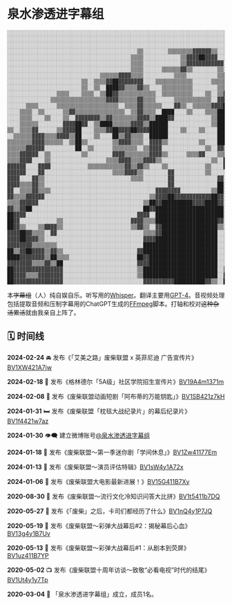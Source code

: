 # 泉水渗透进字幕组

```
░░░░░░░░░░░░░░░░░░░░░░░░░░░░░░░░░░░░░░░░░░░░░░░░░░░░░░░░░░░░░░░░░░░░░░░░░░░░░░░░░░░░░░░░░░░░░░░░░░░░░░░░░░░░░░░░░░░░░░░░░░░░░░░░░░░░░░░░░░░░░░
░░░░░░░░░░░░░░░░░░░░░░░░░░░░░░░░░░░░░░░░░░░░░░░░░░░░░░░░░░░░░░░░░░░░░░░░░░░░░░░░░░░░░░░░░░░░░░░░░░░░░░░░░░░░░░░░░░░░░░░░░░░░░░░░░░░░░░░░░░░░░░
░░░░░░░░░░░░░░░░░░░░░░░░░░░░░░░░░░░░░░░░░░░░░░░░░░░░░░░░░░░░░░░░░░░░░░░░░░░░░░░░░░░░░░░░░░░░░░░░░░░░░░░░░░░░░░░░░░░░░░░░░░░░░░░░░░░░░░░░░░░░░░
░░░░░░░░░░░░░░░░░░░░░░░░░░░░░░░░░░░░░░░░░░▒▒░░░░░░░░▒▒▒▒▒▒▒▒▓▓▓▓▓▓▒▒░░░░░░░░░░░░░░░░░░░░░░░░░░░░░░░░░░░░░░░░░░░░░░░░░░░░░░░░░░░░░░░░░░░░░░░░░░
░░░░░░░░░░░░░░░░░░░░░░░░░░░░░░░░░░░░░░░░▒▒▒▒░░░░░░░░░░░░▒▒▓▓▓▓██▓▓▓▓░░░░░░░░░░░░░░░░░░░░░░░░░░░░░░░░░░░░░░░░░░░░░░░░░░░░░░░░░░░░░░░░░░░░░░░░░░
░░░░░░░░░░░░░░░░░░░░░░░░░░░░░░░░░░░░░░░░▒▒▒▒░░░░░░░░░░░░▒▒▓▓▓▓▓▓▓▓▓▓▓▓░░░░░░░░░░░░░░░░░░░░░░░░░░░░░░░░░░░░░░░░░░░░░░░░░░░░░░░░░░░░░░░░░░░░░░░░
░░░░░░░░░░░░░░░░░░░░░░░░░░░░░░░░░░░░░░░░▒▒▒▒░░░░░░▒▒▒▒▒▒▓▓▒▒░░░░░░░░▒▒░░░░░░░░░░░░░░░░░░░░░░░░░░░░░░░░▒▒▒▒░░░░░░░░░░░░░░░░░░░░░░░░░░░░░░░░░░░░
░░░░░░░░░░░░░░░░░░░░░░░░░░░░░░▒▒▒▒▒▒▓▓▓▓▒▒▒▒░░░░░░░░░░▒▒▒▒░░░░░░░░░░▒▒▒▒░░▒▒░░░░▒▒░░░░░░░░░░░░░░░░░░░░▒▒▒▒░░░░░░░░░░░░░░░░░░░░░░░░░░░░░░░░░░░░
░░░░░░░░░░░░░░░░░░░░░░░░▒▒░░▒▒▒▒▓▓██▓▓▓▓▓▓▓▓░░░░▒▒▒▒▒▒▒▒▒▒▒▒░░░░░░▒▒▒▒▒▒▒▒▒▒▒▒▒▒▒▒▒▒░░░░░░░░▒▒▒▒▒▒░░▒▒▒▒▒▒▒▒░░░░░░░░▒▒▒▒░░░░░░░░░░░░░░░░░░░░░░
░░░░░░░░░░░░░░░░░░░░░░░░▒▒░░▒▒░░████▓▓▒▒▒▒▓▓▒▒░░░░▒▒▒▒▒▒▒▒▒▒░░░░░░░░▒▒▒▒▒▒▒▒▒▒▓▓▒▒▒▒▒▒▒▒░░░░░░▒▒░░▓▓██████▓▓▒▒░░░░░░░░▒▒▒▒░░░░░░░░░░░░░░░░░░░░
░░░░░░░░░░░░░░░░▒▒▒▒░░░░▒▒▒▒░░▒▒██▓▓▒▒▒▒▒▒▒▒▒▒▒▒░░▒▒▒▒▒▒▒▒▒▒░░░░▒▒░░▒▒▓▓▓▓▓▓▓▓▓▓▓▓▓▓▓▓▓▓░░▒▒░░░░████▓▓▓▓██████░░░░░░░░░░▒▒▒▒░░░░░░░░░░░░░░░░░░
░░░░░░░░░░░░░░▒▒▒▒▒▒▒▒▒▒▒▒▒▒▒▒▒▒▓▓▓▓▒▒▒▒▒▒▓▓▒▒▒▒░░░░░░▒▒▒▒▒▒▒▒▒▒▒▒░░▓▓▓▓▓▓████████▓▓▓▓▓▓▒▒▒▒▒▒▓▓▓▓▒▒▒▒▒▒▓▓▓▓████░░░░░░░░▒▒░░▒▒▒▒▒▒░░░░░░░░░░░░
░░░░░░▒▒▒▒░░░░░░▒▒▒▒▒▒▒▒▒▒▒▒▒▒▒▒▒▒▒▒░░▒▒▒▒▓▓▒▒▒▒▒▒░░░░▓▓▒▒░░▒▒▒▒▒▒▓▓▓▓██████████████████▒▒▒▒▒▒██▓▓▓▓░░░░▓▓▓▓████▒▒▒▒▒▒▒▒▓▓▒▒▓▓▒▒▒▒░░░░░░░░░░░░
░░░░▒▒▒▒░░▒▒░░░░░░▒▒▓▓▒▒▒▒▒▒▒▒▒▒▒▒▒▒▒▒░░▒▒▓▓▒▒▒▒░░████░░░░▒▒░░░░▒▒▒▒████████▓▓▒▒▓▓██████▓▓░░▒▒▓▓▓▓▓▓▒▒▒▒▒▒▓▓████▒▒░░▒▒░░▓▓▒▒▓▓▒▒▒▒░░░░░░░░░░░░
░░░░▒▒▒▒░░░░▒▒░░░░▒▒░░▓▓▓▓▓▓▓▓▒▒▓▓▒▒▒▒▒▒▒▒▓▓▓▓▒▒████▓▓░░░░░░░░░░░░▒▒██████▓▓▒▒░░▒▒▓▓██████▒▒▒▒▒▒▒▒░░▒▒▒▒▒▒▓▓████▒▒▒▒▓▓░░▓▓██▓▓▓▓▓▓▓▓░░▒▒░░░░░░
░░░░▒▒▒▒▒▒░░░░░░░░▓▓▓▓██▓▓░░▒▒████▒▒▒▒▒▒▓▓▓▓▒▒██████░░░░░░░░░░░░░░▒▒██████▓▓▒▒▒▒▒▒▓▓██████▒▒▒▒▒▒▒▒▒▒▒▒▒▒▒▒▓▓▓▓██▒▒░░▓▓▒▒████▓▓▓▓▓▓████▒▒░░░░░░
▒▒░░▒▒▒▒▓▓░░░░░░▒▒▓▓▓▓██░░░░▒▒▒▒▓▓██▓▓▓▓██▓▓▓▓██████░░░░▒▒░░░░▒▒░░░░██████▒▒░░▒▒░░▒▒▓▓██▓▓▓▓▒▒▒▒▒▒░░░░▓▓▓▓██████░░░░▒▒▓▓████▓▓░░▒▒▓▓██▓▓▒▒░░░░
░░▒▒▒▒▒▒▓▓▓▓▒▒▒▒▓▓▓▓▒▒██░░░░▒▒░░░░██▒▒▓▓▒▒▒▒░░██████░░░░░░░░░░░░░░░░██████▒▒▒▒▒▒░░▓▓▓▓▓▓▓▓▒▒▒▒░░▓▓▒▒▒▒▓▓▓▓████▓▓▓▓▒▒██▓▓██▓▓░░░░░░░░████▒▒▒▒░░
▒▒▒▒▒▒▒▒▓▓▓▓▒▒▒▒▒▒░░▒▒██▒▒░░░░░░░░▒▒▓▓▓▓▒▒▒▒░░▓▓▓▓▒▒░░░░░░░░░░▒▒░░░░██████▓▓▒▒▓▓▓▓▓▓▓▓▓▓▓▓▒▒▒▒░░▒▒▒▒▒▒████████▓▓▓▓▓▓██░░██░░▒▒░░░░░░▓▓██▓▓▒▒░░
▒▒▒▒▒▒▓▓▓▓▓▓░░░░░░░░░░██░░▒▒░░░░░░▒▒▒▒▒▒▒▒░░▒▒▓▓▓▓░░░░░░░░░░░░░░▒▒░░▓▓▒▒▒▒▒▒▒▒░░▒▒▓▓▓▓▒▒▒▒▓▓▓▓▓▓▒▒▒▒██▓▓▓▓▓▓▓▓▓▓▓▓▒▒▓▓░░▓▓░░░░░░▒▒▒▒▓▓██▓▓▒▒░░
▒▒▒▒▓▓▓▓▓▓░░▒▒░░░░░░░░░░▒▒░░░░░░░░▓▓▓▓▒▒▒▒▒▒▒▒▓▓▓▓▒▒░░░░░░▒▒▒▒▓▓░░░░▒▒▒▒▒▒▒▒▓▓▒▒▒▒▓▓▒▒▒▒▓▓██▓▓▓▓▓▓▓▓▓▓▓▓▓▓██▓▓▒▒▒▒▒▒██▓▓▓▓░░░░░░░░░░██████▓▓░░
▒▒▒▒▓▓▓▓░░░░▒▒░░░░░░░░░░░░░░░░░░▒▒▒▒▓▓▓▓▒▒▒▒▓▓▓▓▒▒░░░░░░░░░░░░░░░░▒▒░░████▒▒▒▒████▓▓▓▓▓▓▓▓██▓▓▓▓▓▓▓▓▓▓▓▓████████████▓▓▓▓▓▓░░░░▓▓▒▒▓▓▓▓▓▓██▓▓▒▒
▓▓▓▓▓▓░░░░▓▓▓▓░░░░░░░░░░░░▒▒▒▒▒▒▒▒▒▒▒▒▓▓▒▒▓▓▒▒░░░░▒▒░░░░░░░░░░░░▒▒░░░░██▓▓░░▒▒▒▒▒▒▓▓▓▓▓▓▓▓▓▓▓▓▓▓▓▓▓▓▓▓▓▓▓▓██▓▓▓▓▓▓▓▓▓▓▓▓▓▓░░░░▒▒░░██▓▓████▓▓░░
▓▓▓▓▓▓░░░░▓▓░░░░░░░░░░░░░░░░░░░░░░▒▒▒▒▓▓▓▓▒▒░░░░░░░░▓▓░░░░░░░░░░▒▒░░░░░░▒▒▓▓▒▒▒▒▒▒▓▓▓▓▓▓▓▓▓▓▓▓▓▓▓▓▓▓▓▓▓▓▓▓▓▓▓▓▓▓▓▓▓▓▓▓██▓▓▒▒▒▒▓▓██▓▓▓▓████▓▓▒▒
▓▓▓▓░░░░▓▓▒▒░░░░░░░░░░░░░░░░░░░░░░░░░░░░▒▒▒▒░░░░░░░░▓▓░░░░░░░░░░░░░░▓▓░░░░░░▒▒▒▒▓▓▓▓▓▓▓▓▓▓▓▓▓▓▓▓▓▓▓▓▓▓▓▓▓▓▓▓▓▓▓▓▓▓▓▓▓▓▓▓▓▓░░░░▓▓▓▓▓▓██████▓▓▒▒
▓▓▓▓▒▒▒▒▓▓▒▒░░░░░░░░░░░░░░░░░░░░░░░░░░░░░░░░░░░░░░░░▓▓░░░░░░░░░░░░░░██░░░░▒▒▒▒▒▒▓▓▓▓▓▓▓▓▓▓▓▓▓▓▓▓▓▓▓▓▓▓▓▓▓▓▓▓▓▓██▓▓▓▓██▓▓▓▓░░░░░░▓▓▓▓██▓▓▓▓▓▓▒▒
▓▓░░▒▒▒▒▓▓▒▒▒▒░░░░░░░░░░░░░░░░░░░░░░░░░░░░░░░░░░▓▓▓▓▓▓▓▓░░░░░░░░░░▒▒██░░░░▒▒░░░░▓▓▓▓▓▓▓▓▓▓▓▓▓▓▓▓▓▓▓▓▓▓▓▓▓▓▓▓████▓▓▓▓██▓▓▓▓░░░░░░▓▓▓▓████▓▓▓▓░░
▓▓▒▒▒▒▓▓▓▓▓▓░░░░░░░░░░░░░░░░░░░░░░░░░░░░░░░░░░▒▒▓▓▓▓██▓▓▓▓▓▓▓▓▓▓▓▓██▓▓░░░░▒▒▒▒▒▒▓▓▓▓▓▓██▓▓▓▓▓▓▓▓▓▓▓▓▓▓▓▓▓▓▓▓▓▓▒▒▒▒▓▓▓▓██▓▓░░░░░░▓▓▒▒██████▓▓░░
▒▒▒▒▓▓▓▓▓▓░░░░░░░░░░░░░░░░░░░░░░░░░░░░░░░░░░▒▒██▓▓██████████▓▓▓▓████▓▓░░░░▒▒▒▒▓▓▓▓▓▓▓▓██▓▓▓▓▓▓▓▓▓▓▓▓▓▓▓▓████▒▒▒▒▓▓▒▒░░██▓▓▒▒░░▓▓▓▓▓▓▓▓▓▓██▓▓░░
▓▓▒▒▓▓██░░░░░░░░░░░░░░░░░░░░░░░░░░░░░░░░░░░░██▓▓██████████████████████░░░░░░░░▒▒▓▓▓▓▓▓▓▓▒▒▒▒▒▒▓▓▓▓▓▓▓▓▓▓▓▓▓▓▓▓▓▓▓▓▓▓░░▓▓░░▒▒████████▓▓████▓▓░░
██▓▓▓▓░░░░░░░░░░░░░░░░░░░░░░░░░░░░░░░░░░░░▓▓▓▓░░██████████████████████░░░░░░░░▓▓▓▓▓▓▓▓▓▓▓▓░░░░▒▒▒▒▒▒▒▒▒▒░░░░░░██▓▓▓▓▓▓▓▓▓▓██▓▓▓▓██████▓▓██▓▓░░
██▓▓░░░░░░░░░░░░▒▒░░░░░░░░░░░░░░░░░░░░░░▓▓▓▓▒▒▒▒████████████████████▓▓░░░░▓▓▓▓▓▓▓▓▓▓▓▓██▒▒▓▓▓▓▒▒▒▒▒▒░░░░░░░░░░▓▓▓▓██▓▓██▓▓▓▓▓▓▓▓████▓▓████▓▓░░
██▓▓▒▒░░░░▒▒▓▓▓▓▒▒░░░░░░░░░░░░░░░░░░░░░░▒▒▓▓▒▒░░▓▓██████████████████▒▒░░▒▒▒▒░░▓▓▓▓▓▓▓▓▓▓▒▒▒▒▒▒▒▒▒▒▒▒▒▒▒▒▒▒▒▒▒▒▓▓██████████▓▓██████▓▓▓▓████▓▓░░
▓▓▓▓██▓▓▒▒▒▒░░▓▓░░░░░░░░░░░░░░░░░░░░░░░░░░░░▒▒▒▒▓▓██████████████████░░░░▒▒▓▓▒▒▒▒▓▓▓▓██▓▓▒▒▒▒▒▒▒▒▒▒░░▒▒▓▓▓▓▓▓██████████▒▒▒▒████████████████▓▓░░
▓▓▓▓██▓▓▓▓▒▒░░░░░░░░░░░░░░░░░░░░░░░░░░░░░░░░▓▓▓▓████████████████████░░░░▓▓▒▒▒▒▒▒▓▓████████████████████████████████████▒▒░░░░▒▒████████████▓▓░░
▓▓▓▓▓▓▓▓▒▒▒▒▒▒▒▒░░░░░░░░░░░░░░░░░░░░░░░░░░░░████████████████████████░░░░██▓▓▒▒░░▓▓██████▓▓▓▓▓▓▓▓▓▓▓▓▓▓██████████████████▒▒░░░░░░▒▒▓▓██████▓▓▒▒
██▒▒▓▓██▓▓▓▓▒▒▓▓▒▒░░░░░░░░░░░░░░░░░░░░░░░░▓▓████████████████████████░░░░██▓▓▓▓░░▓▓████▓▓▓▓▓▓▓▓▓▓▓▓▓▓████▓▓▓▓▓▓████████████▓▓▒▒░░░░░░░░▓▓██▓▓▒▒
████▓▓▓▓▓▓▓▓▒▒██▒▒▒▒░░░░░░░░░░░░░░░░░░░░░░██▓▓██████████████████████░░░░██▓▓▒▒▒▒▒▒████▓▓▓▓▓▓▓▓▓▓▓▓▓▓██▓▓▓▓▓▓▓▓▓▓████▓▓▒▒▓▓▓▓▓▓▓▓▒▒▒▒▓▓████▓▓▒▒
▓▓▓▓▓▓▓▓▒▒▒▒▓▓▒▒██░░░░░░░░░░░░░░░░░░░░░░░░▓▓▓▓██████████████████████░░░░██▓▓▒▒▓▓▒▒████▓▓▓▓▓▓▓▓▓▓▓▓▓▓▓▓▓▓▓▓▓▓██████▓▓▒▒▓▓▒▒▓▓████▓▓▓▓▓▓████▒▒▒▒
██▓▓▓▓▓▓▓▓▓▓▓▓▓▓▓▓░░░░░░░░░░░░░░░░░░░░░░░░▒▒████████████████████████░░▒▒██░░▓▓▓▓▓▓██▓▓▓▓▓▓▓▓▓▓▓▓▓▓▓▓▓▓▓▓▓▓▓▓██████▓▓▓▓██▓▓██▓▓▒▒▓▓▓▓▓▓████▒▒▒▒
██▓▓▓▓▒▒▒▒▓▓▓▓▓▓▓▓░░░░░░░░░░░░░░░░░░░░░░░░▒▒████████████████████████░░▓▓████████████▓▓▓▓▓▓▓▓▓▓▓▓▓▓▓▓▓▓██▓▓▓▓████▓▓██▓▓▒▒▒▒▓▓▓▓▓▓▒▒▒▒▓▓██▓▓▒▒▒▒
██▓▓▓▓▓▓▓▓▓▓▓▓▓▓▓▓░░░░░░░░░░░░░░░░░░░░░░░░░░▓▓▓▓▓▓▓▓▓▓██████████▓▓▒▒░░██████████████▓▓▓▓▓▓▓▓▓▓▓▓▓▓▓▓▓▓██▓▓██████████▓▓▒▒▒▒▓▓▓▓▓▓▓▓▓▓▒▒██▓▓▒▒▒▒
```

本~~字幕组~~（人）纯自娱自乐。听写用的[Whisper](https://github.com/openai/whisper)。翻译主要用[GPT-4](https://chat.openai.com/)。音视频处理包括提取音频和压制字幕用的ChatGPT生成的[FFmpeg](https://ffmpeg.org/)脚本。打轴和校对~~这种杂活累活~~就由我亲自上阵了。


## 🗓️ 时间线

**2024-02-24** 🚘 发布《「艾美之路」废柴联盟 x 英菲尼迪 广告宣传片》[BV1XW421A7jw](https://www.bilibili.com/video/BV1XW421A7jw)

**2024-02-18** 🏫 发布《格林德尔「5A级」社区学院招生宣传片》[BV19A4m1371m](https://www.bilibili.com/video/BV19A4m1371m)

**2024-02-08** 🔑 发布《废柴联盟动画短剧「阿布蒂的万能钥匙」》[BV1SB421z7kH](https://www.bilibili.com/video/BV1SB421z7kH)

**2024-01-31** 🛏️ 发布《废柴联盟「枕毯大战纪录片」的幕后纪录片》[BV1f4421w7az](https://www.bilibili.com/video/BV1f4421w7az)

**2024-01-30** 👁️‍🗨️ 建立微博账号[@泉水渗透进字幕组](https://weibo.com/u/6019133279)

**2024-01-18** 📀 发布《废柴联盟～第一季迷你剧「学间休息」》[BV1Zw41177Em](https://www.bilibili.com/video/BV1Zw41177Em)

**2024-01-13** 📝 发布《废柴联盟～演员评估特辑》[BV1sW4y1A72x](https://www.bilibili.com/video/BV1sW4y1A72x)

**2024-01-06** 📌 发布《废柴联盟大电影最新进展！》[BV15G411B7Xy](https://www.bilibili.com/video/BV15G411B7Xy)

**2020-08-30** 🙌 发布《废柴联盟～流行文化冷知识问答大比拼》[BV1t5411b7DQ](https://www.bilibili.com/video/BV1t5411b7DQ)

**2020-05-27** 🧩 发布《「废柴」之后，卡司们都经历了什么》[BV1nQ4y1P7JQ](https://www.bilibili.com/video/BV1nQ4y1P7JQ)

**2020-05-19** 🔫 发布《废柴联盟～彩弹大战幕后#2：揭秘幕后心血》[BV13g4y1B7Uv](https://www.bilibili.com/video/BV13g4y1B7Uv)

**2020-05-13** 🔫 发布《废柴联盟～彩弹大战幕后#1：从剧本到荧屏》[BV1uz411B7YP](https://www.bilibili.com/video/BV1uz411B7YP)

**2020-05-02** 📺 发布《废柴联盟十周年访谈～致敬“必看电视”时代的结尾》[BV1Ut4y1y7Tp](https://www.bilibili.com/video/BV1Ut4y1y7Tp)

**2020-03-04** 🔮 「泉水渗透进字幕组」成立，成员1名。
